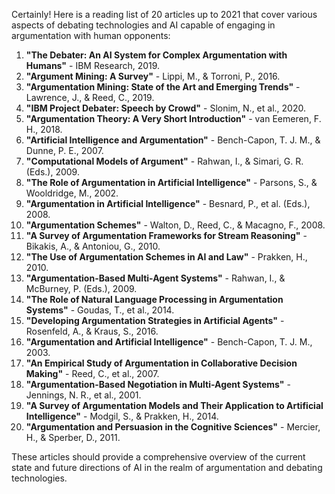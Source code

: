 Certainly! Here is a reading list of 20 articles up to 2021 that cover various aspects of debating technologies and AI capable of engaging in argumentation with human opponents:

1. **"The Debater: An AI System for Complex Argumentation with Humans"** - IBM Research, 2019.
2. **"Argument Mining: A Survey"** - Lippi, M., & Torroni, P., 2016.
3. **"Argumentation Mining: State of the Art and Emerging Trends"** - Lawrence, J., & Reed, C., 2019.
4. **"IBM Project Debater: Speech by Crowd"** - Slonim, N., et al., 2020.
5. **"Argumentation Theory: A Very Short Introduction"** - van Eemeren, F. H., 2018.
6. **"Artificial Intelligence and Argumentation"** - Bench-Capon, T. J. M., & Dunne, P. E., 2007.
7. **"Computational Models of Argument"** - Rahwan, I., & Simari, G. R. (Eds.), 2009.
8. **"The Role of Argumentation in Artificial Intelligence"** - Parsons, S., & Wooldridge, M., 2002.
9. **"Argumentation in Artificial Intelligence"** - Besnard, P., et al. (Eds.), 2008.
10. **"Argumentation Schemes"** - Walton, D., Reed, C., & Macagno, F., 2008.
11. **"A Survey of Argumentation Frameworks for Stream Reasoning"** - Bikakis, A., & Antoniou, G., 2010.
12. **"The Use of Argumentation Schemes in AI and Law"** - Prakken, H., 2010.
13. **"Argumentation-Based Multi-Agent Systems"** - Rahwan, I., & McBurney, P. (Eds.), 2009.
14. **"The Role of Natural Language Processing in Argumentation Systems"** - Goudas, T., et al., 2014.
15. **"Developing Argumentation Strategies in Artificial Agents"** - Rosenfeld, A., & Kraus, S., 2016.
16. **"Argumentation and Artificial Intelligence"** - Bench-Capon, T. J. M., 2003.
17. **"An Empirical Study of Argumentation in Collaborative Decision Making"** - Reed, C., et al., 2007.
18. **"Argumentation-Based Negotiation in Multi-Agent Systems"** - Jennings, N. R., et al., 2001.
19. **"A Survey of Argumentation Models and Their Application to Artificial Intelligence"** - Modgil, S., & Prakken, H., 2014.
20. **"Argumentation and Persuasion in the Cognitive Sciences"** - Mercier, H., & Sperber, D., 2011.

These articles should provide a comprehensive overview of the current state and future directions of AI in the realm of argumentation and debating technologies.